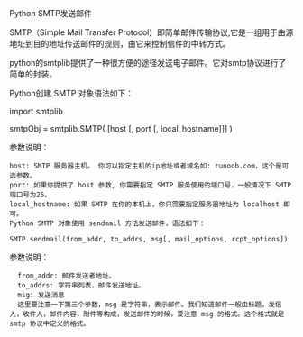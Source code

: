 Python SMTP发送邮件

SMTP（Simple Mail Transfer Protocol）即简单邮件传输协议,它是一组用于由源地址到目的地址传送邮件的规则，由它来控制信件的中转方式。

python的smtplib提供了一种很方便的途径发送电子邮件。它对smtp协议进行了简单的封装。

Python创建 SMTP 对象语法如下：

import smtplib

smtpObj = smtplib.SMTP( [host [, port [, local_hostname]]] )

参数说明：

    host: SMTP 服务器主机。 你可以指定主机的ip地址或者域名如: runoob.com，这个是可选参数。
    port: 如果你提供了 host 参数, 你需要指定 SMTP 服务使用的端口号，一般情况下 SMTP 端口号为25。
    local_hostname: 如果 SMTP 在你的本机上，你只需要指定服务器地址为 localhost 即可。
    Python SMTP 对象使用 sendmail 方法发送邮件，语法如下：

    SMTP.sendmail(from_addr, to_addrs, msg[, mail_options, rcpt_options])
参数说明：

      from_addr: 邮件发送者地址。
      to_addrs: 字符串列表，邮件发送地址。
      msg: 发送消息
      这里要注意一下第三个参数，msg 是字符串，表示邮件。我们知道邮件一般由标题，发信人，收件人，邮件内容，附件等构成，发送邮件的时候，要注意 msg 的格式。这个格式就是 smtp 协议中定义的格式。
